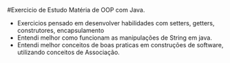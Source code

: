 #Exercicio de Estudo Matéria de OOP com Java.

- Exercicios pensado em desenvolver habilidades com setters, getters, construtores, encapsulamento
- Entendi melhor como funcionam as manipulações de String em java.
- Entendi melhor conceitos de boas praticas em construções de software, utilizando conceitos de  Associação.
